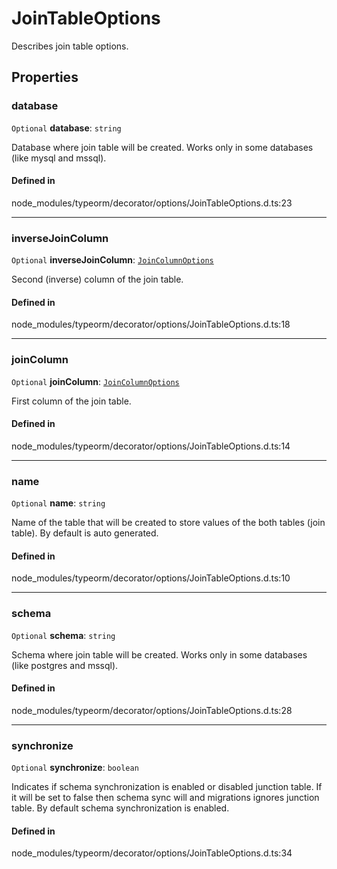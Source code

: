 # JoinTableOptions

Describes join table options.

## Properties

### database

 `Optional` **database**: `string`

Database where join table will be created.
Works only in some databases (like mysql and mssql).

#### Defined in

node_modules/typeorm/decorator/options/JoinTableOptions.d.ts:23

___

### inverseJoinColumn

 `Optional` **inverseJoinColumn**: [`JoinColumnOptions`](JoinColumnOptions.md)

Second (inverse) column of the join table.

#### Defined in

node_modules/typeorm/decorator/options/JoinTableOptions.d.ts:18

___

### joinColumn

 `Optional` **joinColumn**: [`JoinColumnOptions`](JoinColumnOptions.md)

First column of the join table.

#### Defined in

node_modules/typeorm/decorator/options/JoinTableOptions.d.ts:14

___

### name

 `Optional` **name**: `string`

Name of the table that will be created to store values of the both tables (join table).
By default is auto generated.

#### Defined in

node_modules/typeorm/decorator/options/JoinTableOptions.d.ts:10

___

### schema

 `Optional` **schema**: `string`

Schema where join table will be created.
Works only in some databases (like postgres and mssql).

#### Defined in

node_modules/typeorm/decorator/options/JoinTableOptions.d.ts:28

___

### synchronize

 `Optional` **synchronize**: `boolean`

Indicates if schema synchronization is enabled or disabled junction table.
If it will be set to false then schema sync will and migrations ignores junction table.
By default schema synchronization is enabled.

#### Defined in

node_modules/typeorm/decorator/options/JoinTableOptions.d.ts:34

